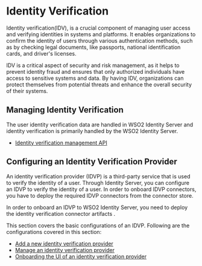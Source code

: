 # Identity Verification

Identity verification(IDV), is a crucial component of managing user access and verifying identities in systems and platforms. 
It enables organizations to confirm the identity of users through various authentication methods, such as by 
checking legal documents, like passports, national identification cards, and driver's licenses.

IDV is a critical aspect of security and risk management, as it helps to prevent identity fraud and ensures that 
only authorized individuals have access to sensitive systems and data. By having IDV, organizations can protect 
themselves from potential threats and enhance the overall security of their systems.

## Managing Identity Verification

The user identity verification data are handled in WSO2 Identity Server and identity verification is primarily handled by the WSO2 Identity Server. 
- [Identity verification management API]({{base_path}}/apis/idv-rest-api.md)

## Configuring an Identity Verification Provider

An identity verification provider (IDVP) is a third-party service that is used to verify the identity of a user. 
Through Identity Server, you can configure an IDVP to verify the identity of a user. In order to onboard IDVP connectors,
you have to deploy the required IDVP connectors from the connector store.

In order to onboard an IDVP to WSO2 Identity Server, you need to deploy the identity verification connector artifacts .

This section covers the basic configurations of an IDVP. Following are the configurations covered in this section:

- [Add a new identity verification provider]({{base_path}}/guides/identity-verification/add-idvp)
- [Manage an identity verification provider]({{base_path}}/guides/identity-verification/manage-idvp)
- [Onboarding the UI of an identity verification provider]({{base_path}}/guides/identity-verification/idvp-ui)
